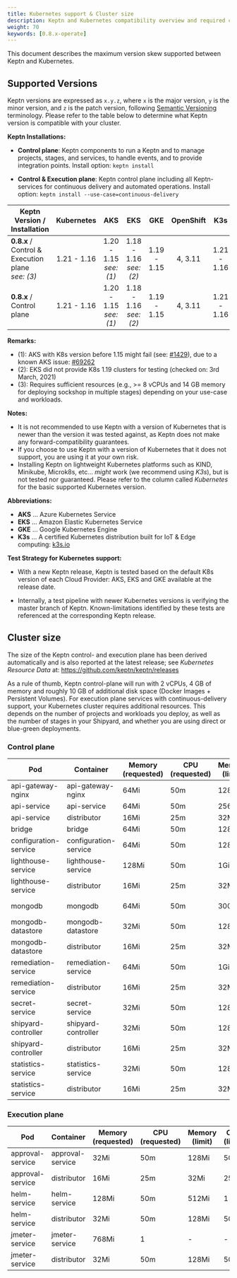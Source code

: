 ```yaml
---
title: Kubernetes support & Cluster size
description: Keptn and Kubernetes compatibility overview and required cluster size.
weight: 70
keywords: [0.8.x-operate]
---
```


This document describes the maximum version skew supported between Keptn and Kubernetes.

## Supported Versions

Keptn versions are expressed as `x.y.z`, where `x` is the major version, `y` is the minor version, and `z` is the patch version, following [Semantic Versioning](https://semver.org/spec/v2.0.0.html) terminology. Please refer to the table below to determine what Keptn version is compatible with your cluster.

**Keptn Installations:**

* **Control plane**: Keptn components to run a Keptn and to manage projects, stages, and services, to handle events, and to provide integration points. Install option: `keptn install`

* **Control & Execution plane**: Keptn control plane including all Keptn-services for continuous delivery and automated operations. Install option: `keptn install --use-case=continuous-delivery`

<!-- use https://www.tablesgenerator.com/markdown_tables# for editing -->

| Keptn Version /<br>Installation                           | Kubernetes  | AKS                       | EKS                       | GKE           | OpenShift   | K3s         | Minishift               |
|-----------------------------------------------------------|:-----------:|:-------------------------:|:-------------------------:|:-------------:|:-----------:|:-----------:|:------------------------|
| **0.8.x** / <br>Control & Execution plane<br>*see: (3)*   | 1.21 - 1.16 | 1.20 - 1.15<br>*see: (1)* | 1.18 - 1.16<br>*see: (2)* | 1.19 - 1.15   | 4, 3.11     | 1.21 - 1.16 | 1.34.2<br>(K8s: 1.11)   |
| **0.8.x** / <br>Control plane                             | 1.21 - 1.16 | 1.20 - 1.15<br>*see: (1)* | 1.18 - 1.16<br>*see: (2)* | 1.19 - 1.15   | 4, 3.11     | 1.21 - 1.16 | 1.34.2<br>(K8s: 1.11)   |

**Remarks:**

* (1): AKS with K8s version before 1.15 might fail (see: [#1429](https://github.com/keptn/keptn/issues/1429)), due to a known AKS issue: [#69262](https://github.com/kubernetes/kubernetes/issues/69262)
* (2): EKS did not provide K8s 1.19 clusters for testing (checked on: 3rd March, 2021)
* (3): Requires sufficient resources (e.g., >= 8 vCPUs and 14 GB memory for deploying sockshop in multiple stages) depending on your use-case and workloads.

**Notes:**

* It is not recommended to use Keptn with a version of Kubernetes that is newer than the version it was tested against, as Keptn does not make any forward-compatibility guarantees.
* If you choose to use Keptn with a version of Kubernetes that it does not support, you are using it at your own risk.
* Installing Keptn on lightweight Kubernetes platforms such as KIND, Minikube, Microk8s, etc... *might* work (we recommend using *K3s*), but is not tested nor guaranteed. Please refer to the column called *Kubernetes* for the basic supported Kubernetes version.

**Abbreviations:**

* **AKS** ... Azure Kubernetes Service
* **EKS** ... Amazon Elastic Kubernetes Service
* **GKE** ... Google Kubernetes Engine
* **K3s** ... A certified Kubernetes distribution built for IoT & Edge computing: [k3s.io](https://k3s.io/)

**Test Strategy for Kubernetes support:**

* With a new Keptn release, Keptn is tested based on the default K8s version of each Cloud Provider: AKS, EKS and GKE available at the release date.

* Internally, a test pipeline with newer Kubernetes versions is verifying the master branch of Keptn. Known-limitations identified by these tests are referenced at the corresponding Keptn release. 

## Cluster size

The size of the Keptn control- and execution plane has been derived automatically and is also reported at the latest release; see *Kubernetes Resource Data* at: https://github.com/keptn/keptn/releases

As a rule of thumb, Keptn control-plane will run with 2 vCPUs, 4 GB of memory and roughly 10 GB of additional disk space (Docker Images + Persistent Volumes).
For execution plane services with continuous-delivery support, your Kubernetes cluster requires additional resources.
This depends on the number of projects and workloads you deploy, as well as the number of stages in your Shipyard, and whether you are using direct or blue-green deployments.

### Control plane

| Pod | Container | Memory (requested) | CPU (requested) | Memory (limit) | CPU (limit) | Images |
|-----|-----------|--------------------|-----------------|----------------|-------------|--------|
| api-gateway-nginx | api-gateway-nginx | 64Mi | 50m | 128Mi | 250m | docker.io/nginxinc/nginx-unprivileged:1.19.4-alpine | 
| api-service | api-service | 64Mi | 50m | 256Mi | 500m | docker.io/keptn/api:0.8.4 | 
| api-service | distributor | 16Mi | 25m | 32Mi | 250m | docker.io/keptn/distributor:0.8.4 |
| bridge | bridge | 64Mi | 50m | 128Mi | 500m | docker.io/keptn/bridge2:0.8.4 | 
| configuration-service | configuration-service | 64Mi | 50m | 128Mi | 500m | docker.io/keptn/configuration-service:0.8.4 |
| lighthouse-service | lighthouse-service | 128Mi | 50m | 1Gi | 500m | docker.io/keptn/lighthouse-service:0.8.4 | 
| lighthouse-service | distributor | 16Mi | 25m | 32Mi | 250m | docker.io/keptn/distributor:0.8.4 | 
| mongodb | mongodb | 64Mi | 50m | 300Mi | 100m | docker.io/centos/mongodb-36-centos7:1 | 
| mongodb-datastore | mongodb-datastore | 32Mi | 50m | 128Mi | 500m | docker.io/keptn/mongodb-datastore:0.8.4 | 
| mongodb-datastore | distributor | 16Mi | 25m | 32Mi | 250m | docker.io/keptn/distributor:0.8.4 | 
| remediation-service | remediation-service | 64Mi | 50m | 1Gi | 500m | docker.io/keptn/remediation-service:0.8.4 | 
| remediation-service | distributor | 16Mi | 25m | 32Mi | 250m | docker.io/keptn/distributor:0.8.4 | 
| secret-service | secret-service | 32Mi | 50m | 128Mi | 500m | docker.io/keptn/secret-service:0.8.4 | 
| shipyard-controller | shipyard-controller | 32Mi | 50m | 128Mi | 500m | docker.io/keptn/shipyard-controller:0.8.4 | 
| shipyard-controller | distributor | 16Mi | 25m | 32Mi | 250m | docker.io/keptn/distributor:0.8.4 | 
| statistics-service | statistics-service | 32Mi | 50m | 128Mi | 500m | docker.io/keptn/statistics-service:0.8.4 | 
| statistics-service | distributor | 16Mi | 25m | 32Mi | 250m | docker.io/keptn/distributor:0.8.4 | 


### Execution plane

| Pod | Container | Memory (requested) | CPU (requested) | Memory (limit) | CPU (limit) | Images |
|-----|-----------|--------------------|-----------------|----------------|-------------|--------|
| approval-service | approval-service | 32Mi | 50m | 128Mi | 500m | docker.io/keptn/approval-service:0.8.4 | 
| approval-service | distributor | 16Mi | 25m | 32Mi | 250m | docker.io/keptn/distributor:0.8.4 | 
| helm-service | helm-service | 128Mi | 50m | 512Mi | 1 | docker.io/keptn/helm-service:0.8.4 | 
| helm-service | distributor | 32Mi | 50m | 128Mi | 500m | docker.io/keptn/distributor:0.8.4 | 
| jmeter-service | jmeter-service | 768Mi | 1 | - | - | docker.io/keptn/jmeter-service:0.8.4 | 
| jmeter-service | distributor | 32Mi | 50m | 128Mi | 500m | docker.io/keptn/distributor:0.8.4 | 
